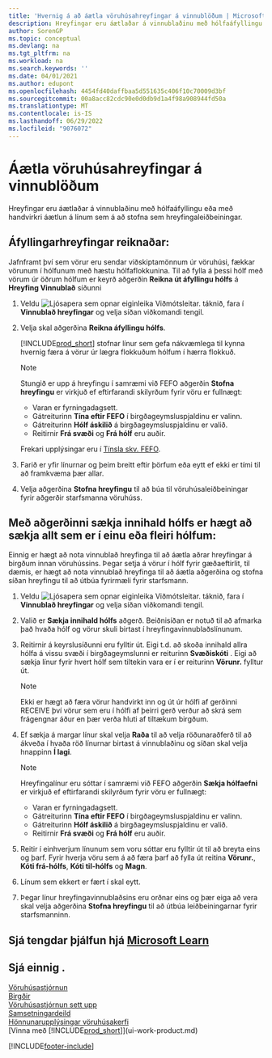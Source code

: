 ```yaml
---
title: 'Hvernig á að áætla vöruhúsahreyfingar á vinnublöðum | Microsoft '
description: Hreyfingar eru áætlaðar á vinnublaðinu með hólfaáfyllingu eða með handvirkri áætlun á línum sem á að stofna sem hreyfingaleiðbeiningar.
author: SorenGP
ms.topic: conceptual
ms.devlang: na
ms.tgt_pltfrm: na
ms.workload: na
ms.search.keywords: ''
ms.date: 04/01/2021
ms.author: edupont
ms.openlocfilehash: 4454fd40daffbaa5d551635c406f10c70009d3bf
ms.sourcegitcommit: 00a8acc82cdc90e0d0db9d1a4f98a908944fd50a
ms.translationtype: MT
ms.contentlocale: is-IS
ms.lasthandoff: 06/29/2022
ms.locfileid: "9076072"
---
```

# <a name="plan-warehouse-movements-in-worksheets"></a>Áætla vöruhúsahreyfingar á vinnublöðum

Hreyfingar eru áætlaðar á vinnublaðinu með hólfaáfyllingu eða með handvirkri áætlun á línum sem á að stofna sem hreyfingaleiðbeiningar.  

## <a name="to-calculate-a-replenishment-movement"></a>Áfyllingarhreyfingar reiknaðar:

Jafnframt því sem vörur eru sendar viðskiptamönnum úr vöruhúsi, fækkar vörunum í hólfunum með hæstu hólfaflokkunina. Til að fylla á þessi hólf með vörum úr öðrum hólfum er keyrð aðgerðin **Reikna út áfyllingu hólfs** á **Hreyfing Vinnublað** síðunni

1.  Veldu ![Ljósapera sem opnar eiginleika Viðmótsleitar.](media/ui-search/search_small.png "Segðu mér hvað þú vilt gera") táknið, fara í **Vinnublað hreyfingar** og velja síðan viðkomandi tengil.  
2.  Velja skal aðgerðina **Reikna áfyllingu hólfs**.  

    [!INCLUDE[prod_short](includes/prod_short.md)] stofnar línur sem gefa nákvæmlega til kynna hvernig færa á vörur úr lægra flokkuðum hólfum í hærra flokkuð.  

    > [!NOTE]  
    >  Stungið er upp á hreyfingu í samræmi við FEFO aðgerðin **Stofna hreyfingu** er virkjuð ef eftirfarandi skilyrðum fyrir vöru er fullnægt:  
    >   
    >  -   Varan er fyrningadagsett.  
    > -   Gátreiturinn **Tína eftir FEFO** í birgðageymsluspjaldinu er valinn.  
    > -   Gátreiturinn **Hólf áskilið** á birgðageymsluspjaldinu er valið.  
    > -   Reitirnir **Frá svæði** og **Frá hólf** eru auðir.  

    Frekari upplýsingar eru í [Tínsla skv. FEFO](warehouse-picking-by-fefo.md).  

3.  Farið er yfir línurnar og þeim breitt eftir þörfum eða eytt ef ekki er tími til að framkvæma þær allar.  
4.  Velja aðgerðina **Stofna hreyfingu** til að búa til vöruhúsaleiðbeiningar fyrir aðgerðir starfsmanna vöruhúss.  

## <a name="to-move-the-entire-contents-of-one-or-more-bins-by-using-the-get-bin-content-function"></a>Með aðgerðinni sækja innihald hólfs er hægt að sækja allt sem er í einu eða fleiri hólfum:

Einnig er hægt að nota vinnublað hreyfinga til að áætla aðrar hreyfingar á birgðum innan vöruhússins. Þegar setja á vörur í hólf fyrir gæðaeftirlit, til dæmis, er hægt að nota vinnublað hreyfinga til að áætla aðgerðina og stofna síðan hreyfingu til að útbúa fyrirmæli fyrir starfsmann.  

1.  Veldu ![Ljósapera sem opnar eiginleika Viðmótsleitar.](media/ui-search/search_small.png "Segðu mér hvað þú vilt gera") táknið, fara í **Vinnublað hreyfingar** og velja síðan viðkomandi tengil.  
2.  Valið er **Sækja innihald hólfs** aðgerð. Beiðnisíðan er notuð til að afmarka það hvaða hólf og vörur skuli birtast í hreyfingavinnublaðslínunum.  
3.  Reitirnir á keyrslusíðunni eru fylltir út. Eigi t.d. að skoða innihald allra hólfa á vissu svæði í birgðageymslunni er reiturinn **Svæðiskóti** . Eigi að sækja línur fyrir hvert hólf sem tiltekin vara er í er reiturinn **Vörunr.** fylltur út.  

    > [!NOTE]  
    >  Ekki er hægt að færa vörur handvirkt inn og út úr hólfi af gerðinni RECEIVE því vörur sem eru í hólfi af þeirri gerð verður að skrá sem frágengnar áður en þær verða hluti af tiltækum birgðum.  

4.  Ef sækja á margar línur skal velja **Raða** til að velja röðunaraðferð til að ákveða í hvaða röð línurnar birtast á vinnublaðinu og síðan skal velja hnappinn **Í lagi**.  

    > [!NOTE]  
    >  Hreyfingalínur eru sóttar í samræmi við FEFO aðgerðin **Sækja hólfaefni** er virkjuð ef eftirfarandi skilyrðum fyrir vöru er fullnægt:  
    >   
    >  -   Varan er fyrningadagsett.  
    > -   Gátreiturinn **Tína eftir FEFO** í birgðageymsluspjaldinu er valinn.  
    > -   Gátreiturinn **Hólf áskilið** á birgðageymsluspjaldinu er valið.  
    > -   Reitirnir **Frá svæði** og **Frá hólf** eru auðir.  

5.  Reitir í einhverjum línunum sem voru sóttar eru fylltir út til að breyta eins og þarf. Fyrir hverja vöru sem á að færa þarf að fylla út reitina **Vörunr.**, **Kóti frá-hólfs**, **Kóti til-hólfs** og **Magn**.  
6.  Línum sem ekkert er fært í skal eytt.  
7.  Þegar línur hreyfingavinnublaðsins eru orðnar eins og þær eiga að vera skal velja aðgerðina **Stofna hreyfingu** til að útbúa leiðbeiningarnar fyrir starfsmanninn.  

## <a name="see-related-training-at-microsoft-learn"></a>Sjá tengdar þjálfun hjá [Microsoft Learn](/learn/modules/move-items/)

## <a name="see-also"></a>Sjá einnig .

[Vöruhúsastjórnun](warehouse-manage-warehouse.md)  
[Birgðir](inventory-manage-inventory.md)  
[Vöruhúsastjórnun sett upp](warehouse-setup-warehouse.md)     
[Samsetningardeild](assembly-assemble-items.md)    
[Hönnunarupplýsingar vöruhúsakerfi](design-details-warehouse-management.md)  
[Vinna með [!INCLUDE[prod_short](includes/prod_short.md)]](ui-work-product.md)


[!INCLUDE[footer-include](includes/footer-banner.md)]